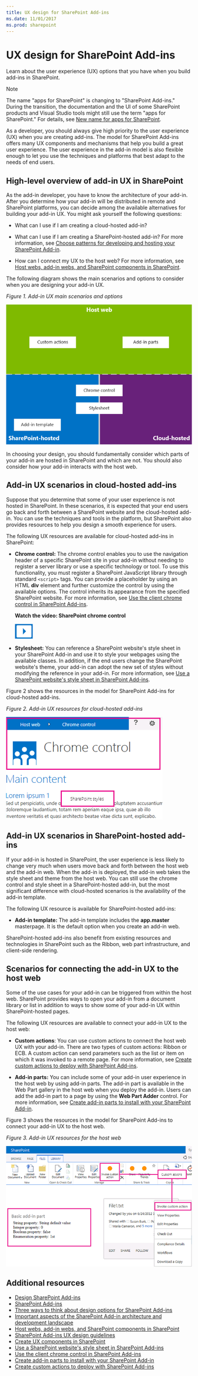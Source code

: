 ```yaml
---
title: UX design for SharePoint Add-ins
ms.date: 11/01/2017
ms.prod: sharepoint
---
```


# UX design for SharePoint Add-ins

Learn about the user experience (UX) options that you have when you build add-ins in SharePoint.
 
> [!NOTE]
> The name "apps for SharePoint" is changing to "SharePoint Add-ins." During the transition, the documentation and the UI of some SharePoint products and Visual Studio tools might still use the term "apps for SharePoint." For details, see [New name for apps for SharePoint](new-name-for-apps-for-sharepoint.md).

As a developer, you should always give high priority to the user experience (UX) when you are creating add-ins. The model for SharePoint Add-ins offers many UX components and mechanisms that help you build a great user experience. The user experience in the add-in model is also flexible enough to let you use the techniques and platforms that best adapt to the needs of end users.

## High-level overview of add-in UX in SharePoint
<a name="SP15_UXdesignapps_overview"> </a>

As the add-in developer, you have to know the architecture of your add-in. After you determine how your add-in will be distributed in remote and SharePoint platforms, you can decide among the available alternatives for building your add-in UX. You might ask yourself the following questions:

- What can I use if I am creating a cloud-hosted add-in?

- What can I use if I am creating a SharePoint-hosted add-in? For more information, see [Choose patterns for developing and hosting your SharePoint Add-in](choose-patterns-for-developing-and-hosting-your-sharepoint-add-in.md).

- How can I connect my UX to the host web? For more information, see [Host webs, add-in webs, and SharePoint components in SharePoint](host-webs-add-in-webs-and-sharepoint-components-in-sharepoint.md).

The following diagram shows the main scenarios and options to consider when you are designing your add-in UX.

*Figure 1. Add-in UX main scenarios and options*

![App UX main scenarios](../images/AppUX_landscape.png)
 
In choosing your design, you should fundamentally consider which parts of your add-in are hosted in SharePoint and which are not. You should also consider how your add-in interacts with the host web.

## Add-in UX scenarios in cloud-hosted add-ins
<a name="SP15_UXdesignapps_devhosted"> </a>

Suppose that you determine that some of your user experience is not hosted in SharePoint. In these scenarios, it is expected that your end users go back and forth between a SharePoint website and the cloud-hosted add-in. You can use the techniques and tools in the platform, but SharePoint also provides resources to help you design a smooth experience for users.

The following UX resources are available for cloud-hosted add-ins in SharePoint:

- **Chrome control:** The chrome control enables you to use the navigation header of a specific SharePoint site in your add-in without needing to register a server library or use a specific technology or tool. To use this functionality, you must register a SharePoint JavaScript library through standard `<script>` tags. You can provide a placeholder by using an HTML **div** element and further customize the control by using the available options. The control inherits its appearance from the specified SharePoint website. For more information, see [Use the client chrome control in SharePoint Add-ins](use-the-client-chrome-control-in-sharepoint-add-ins.md).
    
   **Watch the video: SharePoint chrome control**

   ![Videos](../images/mod_icon_video.png)

- **Stylesheet:** You can reference a SharePoint website's style sheet in your SharePoint Add-in and use it to style your webpages using the available classes. In addition, if the end users change the SharePoint website's theme, your add-in can adopt the new set of styles without modifying the reference in your add-in. For more information, see [Use a SharePoint website's style sheet in SharePoint Add-ins](use-a-sharepoint-website-s-style-sheet-in-sharepoint-add-ins.md).
     
Figure 2 shows the resources in the model for SharePoint Add-ins for cloud-hosted add-ins.

*Figure 2. Add-in UX resources for cloud-hosted add-ins*

![App UX resources for developer-hosted apps](../images/AppUX_devhosted.png)

## Add-in UX scenarios in SharePoint-hosted add-ins
<a name="SP15_UXdesignapps_SPhosted"> </a>

If your add-in is hosted in SharePoint, the user experience is less likely to change very much when users move back and forth between the host web and the add-in web. When the add-in is deployed, the add-in web takes the style sheet and theme from the host web. You can still use the chrome control and style sheet in a SharePoint-hosted add-in, but the most significant difference with cloud-hosted scenarios is the availability of the add-in template.

The following UX resource is available for SharePoint-hosted add-ins:

- **Add-in template:** The add-in template includes the **app.master** masterpage. It is the default option when you create an add-in web.

SharePoint-hosted add-ins also benefit from existing resources and technologies in SharePoint such as the Ribbon, web part infrastructure, and client-side rendering.

## Scenarios for connecting the add-in UX to the host web
<a name="SP15_UXdesignapps_connectingappUX"> </a>

Some of the use cases for your add-in can be triggered from within the host web. SharePoint provides ways to open your add-in from a document library or list in addition to ways to show some of your add-in UX within SharePoint-hosted pages.

The following UX resources are available to connect your add-in UX to the host web:

- **Custom actions**: You can use custom actions to connect the host web UX with your add-in. There are two types of custom actions: Ribbon or ECB. A custom action can send parameters such as the list or item on which it was invoked to a remote page. For more information, see [Create custom actions to deploy with SharePoint Add-ins](create-custom-actions-to-deploy-with-sharepoint-add-ins.md).   
 
- **Add-in parts:** You can include some of your add-in user experience in the host web by using add-in parts. The add-in part is available in the Web Part gallery in the host web when you deploy the add-in. Users can add the add-in part to a page by using the **Web Part Adder** control. For more information, see [Create add-in parts to install with your SharePoint Add-in](create-add-in-parts-to-install-with-your-sharepoint-add-in.md).
    
Figure 3 shows the resources in the model for SharePoint Add-ins to connect your add-in UX to the host web.

*Figure 3. Add-in UX resources for the host web*

![App UX resources for the host web](../images/AppUX_hostweb.png)

## Additional resources
<a name="SP15_UXdesignapps_addresources"> </a>

-  [Design SharePoint Add-ins](design-sharepoint-add-ins.md)
-  [SharePoint Add-ins](sharepoint-add-ins.md)
-  [Three ways to think about design options for SharePoint Add-ins](three-ways-to-think-about-design-options-for-sharepoint-add-ins.md)
-  [Important aspects of the SharePoint Add-in architecture and development landscape](important-aspects-of-the-sharepoint-add-in-architecture-and-development-landscap.md)
-  [Host webs, add-in webs, and SharePoint components in SharePoint](host-webs-add-in-webs-and-sharepoint-components-in-sharepoint.md)
-  [SharePoint Add-ins UX design guidelines](sharepoint-add-ins-ux-design-guidelines.md)
-  [Create UX components in SharePoint](create-ux-components-in-sharepoint.md)
-  [Use a SharePoint website's style sheet in SharePoint Add-ins](use-a-sharepoint-website-s-style-sheet-in-sharepoint-add-ins.md)
-  [Use the client chrome control in SharePoint Add-ins](use-the-client-chrome-control-in-sharepoint-add-ins.md)
-  [Create add-in parts to install with your SharePoint Add-in](create-add-in-parts-to-install-with-your-sharepoint-add-in.md)
-  [Create custom actions to deploy with SharePoint Add-ins](create-custom-actions-to-deploy-with-sharepoint-add-ins.md)
    
 

